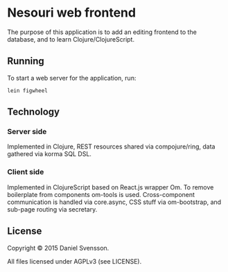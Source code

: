 # Nesouri web frontend

The purpose of this application is to add an editing frontend to the database, and to learn Clojure/ClojureScript.

## Running

To start a web server for the application, run:

    lein figwheel

## Technology

### Server side

Implemented in Clojure, REST resources shared via compojure/ring, data gathered via korma SQL DSL.

### Client side

Implemented in ClojureScript based on React.js wrapper Om. To remove boilerplate from components om-tools is used. Cross-component communication is handled via core.async, CSS stuff via om-bootstrap, and sub-page routing via secretary.

## License

Copyright © 2015 Daniel Svensson.

All files licensed under AGPLv3 (see LICENSE).

